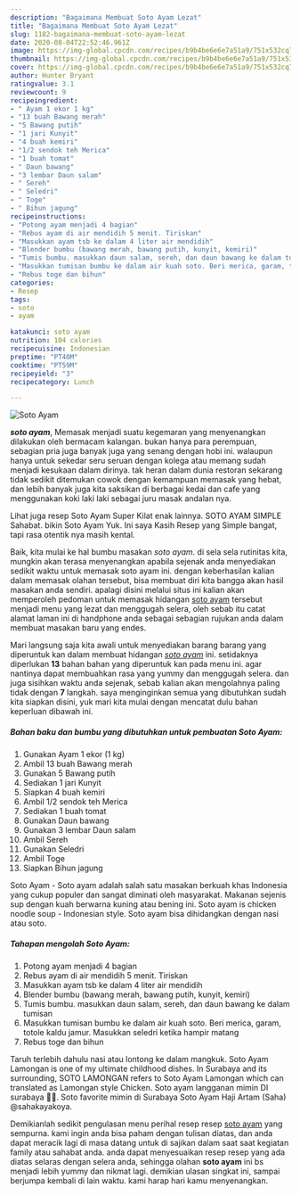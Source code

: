 ```yaml
---
description: "Bagaimana Membuat Soto Ayam Lezat"
title: "Bagaimana Membuat Soto Ayam Lezat"
slug: 1182-bagaimana-membuat-soto-ayam-lezat
date: 2020-08-04T22:52:46.961Z
image: https://img-global.cpcdn.com/recipes/b9b4be6e6e7a51a9/751x532cq70/soto-ayam-foto-resep-utama.jpg
thumbnail: https://img-global.cpcdn.com/recipes/b9b4be6e6e7a51a9/751x532cq70/soto-ayam-foto-resep-utama.jpg
cover: https://img-global.cpcdn.com/recipes/b9b4be6e6e7a51a9/751x532cq70/soto-ayam-foto-resep-utama.jpg
author: Hunter Bryant
ratingvalue: 3.1
reviewcount: 9
recipeingredient:
- " Ayam 1 ekor 1 kg"
- "13 buah Bawang merah"
- "5 Bawang putih"
- "1 jari Kunyit"
- "4 buah kemiri"
- "1/2 sendok teh Merica"
- "1 buah tomat"
- " Daun bawang"
- "3 lembar Daun salam"
- " Sereh"
- " Seledri"
- " Toge"
- " Bihun jagung"
recipeinstructions:
- "Potong ayam menjadi 4 bagian"
- "Rebus ayam di air mendidih 5 menit. Tiriskan"
- "Masukkan ayam tsb ke dalam 4 liter air mendidih"
- "Blender bumbu (bawang merah, bawang putih, kunyit, kemiri)"
- "Tumis bumbu. masukkan daun salam, sereh, dan daun bawang ke dalam tumisan"
- "Masukkan tumisan bumbu ke dalam air kuah soto. Beri merica, garam, totole kaldu jamur. Masukkan seledri ketika hampir matang"
- "Rebus toge dan bihun"
categories:
- Resep
tags:
- soto
- ayam

katakunci: soto ayam 
nutrition: 104 calories
recipecuisine: Indonesian
preptime: "PT40M"
cooktime: "PT59M"
recipeyield: "3"
recipecategory: Lunch

---
```



![Soto Ayam](https://img-global.cpcdn.com/recipes/b9b4be6e6e7a51a9/751x532cq70/soto-ayam-foto-resep-utama.jpg)

<b><i>soto ayam</i></b>, Memasak menjadi suatu kegemaran yang menyenangkan dilakukan oleh bermacam kalangan. bukan hanya para perempuan, sebagian pria juga banyak juga yang senang dengan hobi ini. walaupun hanya untuk sekedar seru seruan dengan kolega atau memang sudah menjadi kesukaan dalam dirinya. tak heran dalam dunia restoran sekarang tidak sedikit ditemukan cowok dengan kemampuan memasak yang hebat, dan lebih banyak juga kita saksikan di berbagai kedai dan cafe yang menggunakan koki laki laki sebagai juru masak andalan nya.

Lihat juga resep Soto Ayam Super Kilat enak lainnya. SOTO AYAM SIMPLE Sahabat. bikin Soto Ayam Yuk. Ini saya Kasih Resep yang Simple bangat, tapi rasa otentik nya masih kental.

Baik, kita mulai ke hal bumbu masakan <i>soto ayam</i>. di sela sela rutinitas kita, mungkin akan terasa menyenangkan apabila sejenak anda menyediakan sedikit waktu untuk memasak soto ayam ini. dengan keberhasilan kalian dalam memasak olahan tersebut, bisa membuat diri kita bangga akan hasil masakan anda sendiri. apalagi disini melalui situs ini kalian akan memperoleh pedoman untuk memasak hidangan <u>soto ayam</u> tersebut menjadi menu yang lezat dan menggugah selera, oleh sebab itu catat alamat laman ini di handphone anda sebagai sebagian rujukan anda dalam membuat masakan baru yang endes.


Mari langsung saja kita awali untuk menyediakan barang barang yang diperuntuk kan dalam membuat hidangan <u><i>soto ayam</i></u> ini. setidaknya diperlukan <b>13</b> bahan bahan yang diperuntuk kan pada menu ini. agar nantinya dapat membuahkan rasa yang yummy dan menggugah selera. dan juga sisihkan waktu anda sejenak, sebab kalian akan mengolahnya paling tidak dengan <b>7</b> langkah. saya menginginkan semua yang dibutuhkan sudah kita siapkan disini, yuk mari kita mulai dengan mencatat dulu bahan keperluan dibawah ini.

<!--inarticleads1-->

##### Bahan baku dan bumbu yang dibutuhkan untuk pembuatan Soto Ayam:

1. Gunakan  Ayam 1 ekor (1 kg)
1. Ambil 13 buah Bawang merah
1. Gunakan 5 Bawang putih
1. Sediakan 1 jari Kunyit
1. Siapkan 4 buah kemiri
1. Ambil 1/2 sendok teh Merica
1. Sediakan 1 buah tomat
1. Gunakan  Daun bawang
1. Gunakan 3 lembar Daun salam
1. Ambil  Sereh
1. Gunakan  Seledri
1. Ambil  Toge
1. Siapkan  Bihun jagung


Soto Ayam - Soto ayam adalah salah satu masakan berkuah khas Indonesia yang cukup populer dan sangat diminati oleh masyarakat. Makanan sejenis sup dengan kuah berwarna kuning atau bening ini. Soto ayam is chicken noodle soup - Indonesian style. Soto ayam bisa dihidangkan dengan nasi atau soto. 

<!--inarticleads2-->

##### Tahapan mengolah Soto Ayam:

1. Potong ayam menjadi 4 bagian
1. Rebus ayam di air mendidih 5 menit. Tiriskan
1. Masukkan ayam tsb ke dalam 4 liter air mendidih
1. Blender bumbu (bawang merah, bawang putih, kunyit, kemiri)
1. Tumis bumbu. masukkan daun salam, sereh, dan daun bawang ke dalam tumisan
1. Masukkan tumisan bumbu ke dalam air kuah soto. Beri merica, garam, totole kaldu jamur. Masukkan seledri ketika hampir matang
1. Rebus toge dan bihun


Taruh terlebih dahulu nasi atau lontong ke dalam mangkuk. Soto Ayam Lamongan is one of my ultimate childhood dishes. In Surabaya and its surrounding, SOTO LAMONGAN refers to Soto Ayam Lamongan which can translated as Lamongan style Chicken. Soto ayam langganan mimin DI surabaya 💯💯. Soto favorite mimin di Surabaya Soto Ayam Haji Artam (Saha) @sahakayakoya. 

Demikianlah sedikit pengulasan menu perihal resep resep <u>soto ayam</u> yang sempurna. kami ingin anda bisa paham dengan tulisan diatas, dan anda dapat meracik lagi di masa datang untuk di sajikan dalam saat saat kegiatan family atau sahabat anda. anda dapat menyesuaikan resep resep yang ada diatas selaras dengan selera anda, sehingga olahan <b>soto ayam</b> ini bs menjadi lebih yummy dan nikmat lagi. demikian ulasan singkat ini, sampai berjumpa kembali di lain waktu. kami harap hari kamu menyenangkan.
